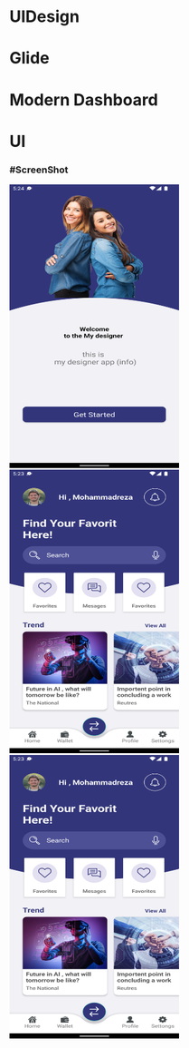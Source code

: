 # UIDesign
# Glide
# Modern Dashboard
# UI

<h3>#ScreenShot</h3>
<img
  src="/screen/image1.png"
  alt="Screen Shot 1"
  title="Screen Shot 1"
  style="display: inline-block; margin: 0 auto; height: 500px; width: 300px">
  <img
  src="/screen/image2.png"
  alt="Screen Shot 2"
  title="Screen Shot 2"
  style="display: inline-block; margin: 0 auto; height: 500px; width: 300px">
  <img
  src="/screen/image2.png"
  alt="Screen Shot 3"
  title="Screen Shot 3"
  style="display: inline-block; margin: 0 auto; height: 500px; width: 300px">
 

